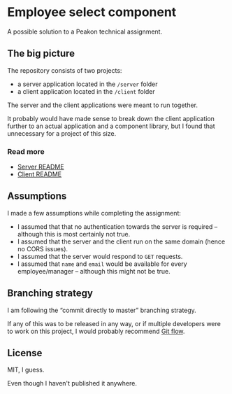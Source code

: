 # Employee select component
A possible solution to a Peakon technical assignment.

## The big picture

The repository consists of two projects:
- a server application located in the `/server` folder
- a client application located in the `/client` folder

The server and the client applications were meant to run together.

It probably would have made sense to break down the client application further to an actual application and a component library, but I found that unnecessary for a project of this size.

### Read more

- [Server README](/server/README.md)
- [Client README](/client/README.md)

## Assumptions

I made a few assumptions while completing the assignment:

- I assumed that that no authentication towards the server is required – although this is most certainly not true.
- I assumed that the server and the client run on the same domain (hence no CORS issues).
- I assumed that the server would respond to `GET` requests.
- I assumed that `name` and `email` would be available for every employee/manager – although this might not be true.


## Branching strategy

I am following the “commit directly to master” branching strategy.

If any of this was to be released in any way, or if multiple developers were to work on this project, I would probably recommend [Git flow](https://datasift.github.io/gitflow/IntroducingGitFlow.html).

## License

MIT, I guess.

Even though I haven't published it anywhere.